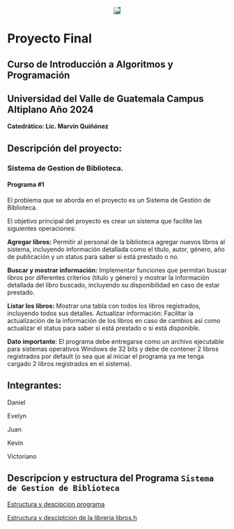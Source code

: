 <div align="center">
  <img align="center" src="https://res.cloudinary.com/webuvg/image/upload/f_auto/v1551291412/WEB/institucional/logouvg.png" style="background-color:green;" >
</div>

# Proyecto Final

## Curso de Introducción a Algoritmos y Programación
## Universidad del Valle de Guatemala Campus Altiplano Año 2024

**Catedrático: Lic. Marvin Quiñónez**

## Descripción del proyecto:

### Sistema de Gestion de Biblioteca.

#### Programa #1

El problema que se aborda en el proyecto es un Sistema de Gestión de Biblioteca.

El objetivo principal del proyecto es crear un sistema que facilite las siguientes operaciones:

**Agregar libros:** Permitir al personal de la biblioteca agregar nuevos libros al sistema, incluyendo información detallada como el título, autor, género, año de publicación y un status para saber si está prestado o no.

**Buscar y mostrar información:** Implementar funciones que permitan buscar libros por diferentes criterios (título y género) y mostrar la información detallada del libro buscado, incluyendo su disponibilidad en caso de estar prestado.

**Listar los libros:** Mostrar una tabla con todos los libros registrados, incluyendo todos sus detalles.
Actualizar información: Facilitar la actualización de la información de los libros en caso de cambios así como actualizar el status para saber si está prestado o si está disponible.

**Dato importante**: El programa debe entregarse como un archivo ejecutable para sistemas operativos Windows de 32 bits y debe de contener 2 libros registrados por default (o sea que al iniciar el programa ya me tenga cargado 2 libros registrados en el sistema).

## Integrantes:

Daniel

Evelyn

Juan

Kevin

Victoriano

## Descripcion y estructura del Programa `Sistema de Gestion de Biblioteca`

[Estructura y descipcion programa](https://github.com/T32la/Gestion_de_Biblioteca/wiki/main)

[Estructura y desciptcion de la libreria libros.h](https://github.com/T32la/Gestion_de_Biblioteca/wiki/Librer%C3%ADa-libros.h)
